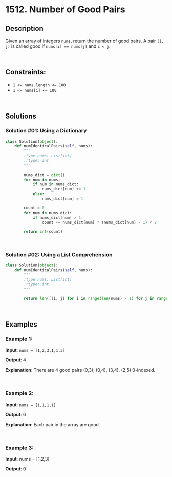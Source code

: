 # 1512. Number of Good Pairs

## Description

Given an array of integers `nums`, return the number of good pairs. A pair `(i, j)` is called good if `nums[i] == nums[j]` and `i < j`.

<br>

## Constraints:

- `1 <= nums.length <= 100`
- `1 <= nums[i] <= 100`

<br>

## Solutions 

### Solution #01: Using a Dictionary

```python
class Solution(object):
    def numIdenticalPairs(self, nums):
        """
        :type nums: List[int]
        :rtype: int
        """
        
        nums_dict = dict()
        for num in nums:
            if num in nums_dict:
                nums_dict[num] += 1
            else:
                nums_dict[num] = 1

        count = 0
        for num in nums_dict:
            if nums_dict[num] > 1:
                count += nums_dict[num] * (nums_dict[num] - 1) / 2

        return int(count)
```

<br>

### Solution #02: Using a List Comprehension

```python
class Solution(object):
    def numIdenticalPairs(self, nums):
        """
        :type nums: List[int]
        :rtype: int
        """

        return len([(i, j) for i in range(len(nums) - 1) for j in range(i + 1, len(nums)) if nums[i] == nums[j]])
```

<br>

## Examples

### Example 1:

**Input**: `nums = [1,2,3,1,1,3]`

**Output**: 4

**Explanation**: There are 4 good pairs (0,3), (0,4), (3,4), (2,5) 0-indexed.

<br>

### Example 2:

**Input**: `nums = [1,1,1,1]`

**Output**: 6

**Explanation**: Each pair in the array are good.

<br>

### Example 3:

**Input**: nums = [1,2,3]

**Output**: 0
